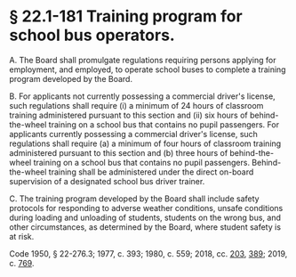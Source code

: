 # § 22.1-181 Training program for school bus operators.

<p>A. The Board shall promulgate regulations requiring persons applying for employment, and employed, to operate school buses to complete a training program developed by the Board.</p><p>B. For applicants not currently possessing a commercial driver's license, such regulations shall require (i) a minimum of 24 hours of classroom training administered pursuant to this section and (ii) six hours of behind-the-wheel training on a school bus that contains no pupil passengers. For applicants currently possessing a commercial driver's license, such regulations shall require (a) a minimum of four hours of classroom training administered pursuant to this section and (b) three hours of behind-the-wheel training on a school bus that contains no pupil passengers. Behind-the-wheel training shall be administered under the direct on-board supervision of a designated school bus driver trainer.</p><p>C. The training program developed by the Board shall include safety protocols for responding to adverse weather conditions, unsafe conditions during loading and unloading of students, students on the wrong bus, and other circumstances, as determined by the Board, where student safety is at risk.</p><p>Code 1950, § 22-276.3; 1977, c. 393; 1980, c. 559; 2018, cc. <a href='http://lis.virginia.gov/cgi-bin/legp604.exe?181+ful+CHAP0203'>203</a>, <a href='http://lis.virginia.gov/cgi-bin/legp604.exe?181+ful+CHAP0389'>389</a>; 2019, c. <a href='http://lis.virginia.gov/cgi-bin/legp604.exe?191+ful+CHAP0769'>769</a>.</p>